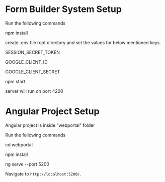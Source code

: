 # Form Builder System Setup

Run the following commands

npm install

create .env file root directory and set the values for below mentioned keys.

SESSION_SECRET_TOKEN

GOOGLE_CLIENT_ID

GOOGLE_CLIENT_SECRET

npm start

server will run on port 4200

# Angular Project Setup

Angular project is inside "webportal" folder

Run the following commands

cd webportal

npm install

ng serve --port 5200

Navigate to `http://localhost:5200/`.
